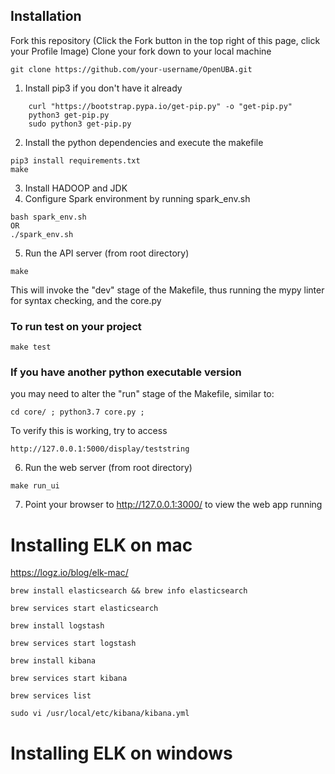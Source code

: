 ## Installation

Fork this repository (Click the Fork button in the top right of this page, click your Profile Image)
Clone your fork down to your local machine
```
git clone https://github.com/your-username/OpenUBA.git
```

1. Install pip3 if you don't have it already
```    
    curl "https://bootstrap.pypa.io/get-pip.py" -o "get-pip.py"
    python3 get-pip.py     
    sudo python3 get-pip.py
```
2. Install the python dependencies and execute the makefile
```
pip3 install requirements.txt
make
```
3. Install HADOOP and JDK
4. Configure Spark environment by running spark_env.sh
```
bash spark_env.sh
OR
./spark_env.sh
```

5. Run the API server (from root directory)
```
make
```
This will invoke the "dev" stage of the Makefile, thus running the mypy linter for syntax checking, and the core.py

### To run test on your project
```
make test
```

### If you have another python executable version
you may need to alter the "run" stage of the Makefile, similar to:
```
cd core/ ; python3.7 core.py ;
```

To verify this is working, try to access
```
http://127.0.0.1:5000/display/teststring
```

6. Run the web server (from root directory)
```
make run_ui
```
7. Point your browser to http://127.0.0.1:3000/ to view the web app running



# Installing ELK on mac

https://logz.io/blog/elk-mac/

```
brew install elasticsearch && brew info elasticsearch
```

```
brew services start elasticsearch
```

```
brew install logstash
```

```
brew services start logstash
```


```
brew install kibana
```

```
brew services start kibana
```

```
brew services list
```

```
sudo vi /usr/local/etc/kibana/kibana.yml
```

# Installing ELK on windows
